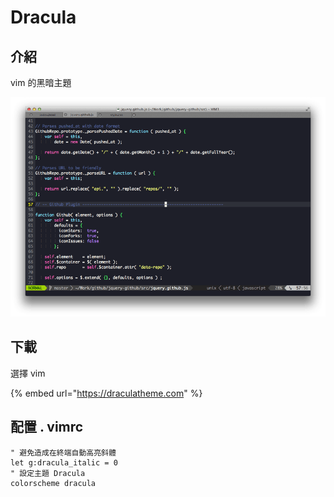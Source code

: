 # Dracula

## 介紹

vim 的黑暗主題

![](../../../.gitbook/assets/vim.png)

## 下載

選擇 vim

{% embed url="https://draculatheme.com" %}

## 配置 . vimrc

```text
" 避免造成在終端自動高亮斜體
let g:dracula_italic = 0
" 設定主題 Dracula
colorscheme dracula
```

